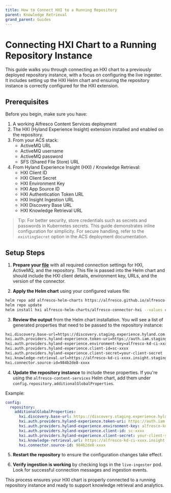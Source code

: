 ```yaml
---
title: How to Connect HXI to a Running Repository
parent: Knowledge Retrieval
grand_parent: Guides
---
```


# Connecting HXI Chart to a Running Repository Instance

This guide walks you through connecting an HXI chart to a previously deployed repository
instance, with a focus on configuring the live ingester. It includes setting up
the HXI Helm chart and ensuring the repository instance is correctly configured
for the HXI extension.

## Prerequisites

Before you begin, make sure you have:

1. A working Alfresco Content Services deployment
2. The HXI (Hyland Experience Insight) extension installed and enabled on the repository.
3. From your ACS stack:
   - ActiveMQ URL
   - ActiveMQ username
   - ActiveMQ password
   - SFS (Shared File Store) URL
4. From Hyland Experience Insight (HXI) / Knowledge Retrieval:
   - HXI Client ID
   - HXI Client Secret
   - HXI Environment Key
   - HXI App Source ID
   - HXI Authentication Token URL
   - HXI Insight Ingestion URL
   - HXI Discovery Base URL
   - HXI Knowledge Retrieval URL

> Tip: For better security, store credentials such as secrets and passwords in
> Kubernetes secrets. This guide demonstrates inline configuration for
> simplicity. For secure handling, refer to the `existingSecret` option in the
> ACS deployment documentation.

## Setup Steps

1. **Prepare your [file](hxi.yml)**  with all required connection settings for
   HXI, ActiveMQ, and the repository. This file is passed into the Helm chart
   and should include the HXI client details, environment key, URLs, and the
   version of the connector.

2. **Apply the Helm chart** using your configured values file:

```bash
helm repo add alfresco-helm-charts https://alfresco.github.io/alfresco-helm-charts/
helm repo update
helm install hxi alfresco-helm-charts/alfresco-connector-hxi --values charts/alfresco-connector-hxi/docs/hxi.yml
```

3. **Review the output** from the Helm chart installation. You will see a list
   of generated properties that need to be passed to the repository instance:

```txt
hxi.discovery.base-url=https://discovery.staging.experience.hyland.com
hxi.auth.providers.hyland-experience.token-uri=https://auth.iam.staging.experience.hyland.com/idp/connect/token
hxi.auth.providers.hyland-experience.environment-key=alfresco-kd-ci-xxxx
hxi.auth.providers.hyland-experience.client-id=sc-xxxx
hxi.auth.providers.hyland-experience.client-secret=your-client-secret
hxi.knowledge-retrieval.url=https://alfresco-kd-ci-xxxx.insight.staging.ncp.hyland.com/discovery/agents
hxi.connector.source-id=984b2de8-xxxx
```

4. **Update the repository instance** to include these properties. If you're
   using the `alfresco-content-services` Helm chart, add them under
   `config.repository.additionalGlobalProperties`.

Example:

```yaml
config:
  repository:
    additionalGlobalProperties:
      hxi.discovery.base-url: https://discovery.staging.experience.hyland.com
      hxi.auth.providers.hyland-experience.token-uri: https://auth.iam.staging.experience.hyland.com/idp/connect/token
      hxi.auth.providers.hyland-experience.environment-key: alfresco-kd-ci-xxxx
      hxi.auth.providers.hyland-experience.client-id: sc-xxxx
      hxi.auth.providers.hyland-experience.client-secret: your-client-secret
      hxi.knowledge-retrieval.url: https://alfresco-kd-ci-xxxx.insight.staging.ncp.hyland.com/discovery/agents
      hxi.connector.source-id: 984b2de8-xxxx
```

5. **Restart the repository** to ensure the configuration changes take effect.

6. **Verify ingestion is working** by checking logs in the `live-ingester` pod.
   Look for successful connection messages and ingestion events.

This process ensures your HXI chart is properly connected to a running
repository instance and ready to support knowledge retrieval and analytics.
